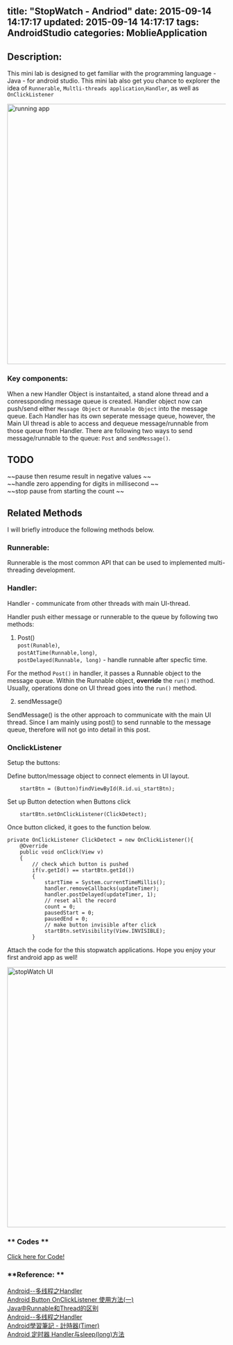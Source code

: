 title: "StopWatch - Andriod"
date: 2015-09-14 14:17:17
updated: 2015-09-14 14:17:17
tags: AndroidStudio
categories: MoblieApplication
---

## **Description:**

This mini lab is designed to get familiar with the programming language - Java - for android studio. This mini lab also get you chance to explorer the idea of `Runnerable`, `Multli-threads application`,`Handler`, as well as `OnClickListener`

<img src="http://7xihzu.com1.z0.glb.clouddn.com/myBlog.firstAndroidApp2.png" alt="running app" style="width:600px"/>
 
### **Key components:** 

When a new Handler Object is instantaited, a stand alone thread and a conressponding message queue is created. Handler object now can push/send either `Message Object` or `Runnable Object` into the message queue. Each Handler has its own seperate message queue, however, the Main UI thread is able to access and dequeue message/runnable from those queue from Handler. There are following two ways to send message/runnable to the queue: `Post` and `sendMessage()`.

<!-- more -->

## **TODO**

~~pause then resume result in negative values ~~  
~~handle zero appending for digits in millisecond ~~  
~~stop pause from starting the count ~~


## **Related Methods**
I will briefly introduce the following methods below.

### **Runnerable:**

Runnerable is the most common API that can be used to implemented multi-threading development.


### **Handler:**

Handler - communicate from other threads with main UI-thread.

Handler push either message or runnerable to the queue by following two methods:
 
1. Post()  
`post(Runable)`,   
`postAtTime(Runnable,long)`,  
`postDelayed(Runnable, long)`  - handle runnable after specfic time.

For the method `Post()` in handler, it passes a Runnable object to the message queue. Within the Runnable object, **override** the `run()` method. Usually, operations done on UI thread goes into the `run()` method.

2. sendMessage()  

SendMessage() is the other approach to communicate with the main UI thread. Since I am mainly using post() to send runnable to the message queue, therefore will not go into detail in this post.


### **OnclickListener**

Setup the buttons: 

Define button/message object to connect elements in UI layout.
        
        startBtn = (Button)findViewById(R.id.ui_startBtn);

Set up Button detection when Buttons click
        
        startBtn.setOnClickListener(ClickDetect);

Once button clicked, it goes to the function below. 


	private OnClickListener ClickDetect = new OnClickListener(){
        @Override
        public void onClick(View v)
        {
            // check which button is pushed
            if(v.getId() == startBtn.getId())
            {
                startTime = System.currentTimeMillis();
                handler.removeCallbacks(updateTimer);
                handler.postDelayed(updateTimer, 1);
                // reset all the record
                count = 0;
                pausedStart = 0;
                pausedEnd = 0;
                // make button invisible after click
                startBtn.setVisibility(View.INVISIBLE);
            }

Attach the code for the this stopwatch applications. Hope you enjoy your first android app as well!

<img src="http://7xihzu.com1.z0.glb.clouddn.com/myBlog.firstAndroidApp1.png" alt="stopWatch UI" style="width:600px;"/>


### ** Codes **

[Click here for Code!](https://github.com/ruanxuyi/ece454minilab2)
	
 
 
### **Reference: **
[Android--多线程之Handler](http://www.cnblogs.com/plokmju/p/android_handler.html)  
[Android Button OnClickListener 使用方法(一)](http://guess740111.blogspot.com/2013/10/android-button-onclicklistener.html)  
[Java中Runnable和Thread的区别](http://developer.51cto.com/art/201203/321042.htm)  
[Android--多线程之Handler](http://www.cnblogs.com/plokmju/p/android_Handler.html)  
[Android學習筆記 - 計時器(Timer)](http://cooking-java.blogspot.com/2010/04/android-timer.html)  
[Android 定时器 Handler与sleep(long)方法](http://gengbiao.me/android/android_定时器/)

